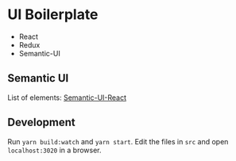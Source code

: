 # UI Boilerplate
- React
- Redux
- Semantic-UI

## Semantic UI
List of elements: [Semantic-UI-React](https://react.semantic-ui.com/elements)

## Development
Run `yarn build:watch` and `yarn start`. Edit the files in `src` and open `localhost:3020` in a browser.
